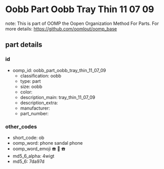 # Oobb Part Oobb Tray Thin 11 07 09  

note: This is part of OOMP the Oopen Organization Method For Parts. For more details: https://github.com/oomlout/oomp_base

##  part details





### id
* oomp_id: oobb_part_oobb_tray_thin_11_07_09
  * classification: oobb
  * type: part
  * size: oobb
  * color: 
  * description_main: tray_thin_11_07_09
  * description_extra: 
  * manufacturer: 
  * part_number: 

### other_codes
* short_code: ob
* oomp_word: phone sandal phone
* oomp_word_emoji :phone: :sandal: :phone:
* md5_6_alpha: 4wigt
* md5_6: 7da97d